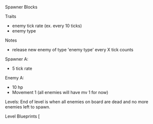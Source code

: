 Spawner Blocks

Traits
* enemy tick rate (ex. every 10 ticks)
* enemy type

Notes
* release new enemy of type 'enemy type' every X tick counts

Spawner A:
* 5 tick rate

Enemy A:
* 10 hp
* Movement 1 (all enemies will have mv 1 for now)


Levels:
End of level is when all enemies on board are dead and no more enemies left to
spawn.


Level Blueprints
[
